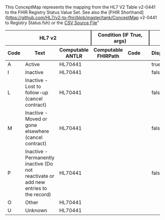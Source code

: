 This ConceptMap represents the mapping from the HL7 V2 Table v2-0441 to the FHIR Registry Status Value Set. See also the [FHIR Shorthand](https://github.com/HL7/v2-to-fhir/blob/master/tank/ConceptMap v2-0441 to Registry Status.fsh) or the [CSV Source File](https://github.com/HL7/v2-to-fhir/blob/master/mappings/)"
<table class='grid'><thead>
<tr><th colspan='3' style='border-right: 2px solid black;'>HL7 v2</th><th colspan='3' style='border-right: 2px solid black;'>Condition (IF True, args)</th><th colspan='4'>HL7 FHIR</th><th>Comments</th></tr>
<tr><th>Code</th><th>Text</th><th>Computable ANTLR</th><th>Computable FHIRPath</th><th>Code</th><th>&#xA0;</th><th>Display</th><th>Code System</th><th>&#xA0;</th></tr></thead>
<tbody>
<tr><td>A</td><td>Active</td><td style='border-right: 2px'>HL70441</td><td></td><td></td><td style='border-right: 2px'></td><td>true</td><td></td><td></td><td></td><td></td></tr>
<tr><td>I</td><td>Inactive</td><td style='border-right: 2px'>HL70441</td><td></td><td></td><td style='border-right: 2px'></td><td>false</td><td></td><td></td><td></td><td></td></tr>
<tr><td>L</td><td>Inactive - Lost to follow-up (cancel contract)</td><td style='border-right: 2px'>HL70441</td><td></td><td></td><td style='border-right: 2px'></td><td>false</td><td></td><td></td><td></td><td></td></tr>
<tr><td>M</td><td>Inactive - Moved or gone elsewhere (cancel contract)</td><td style='border-right: 2px'>HL70441</td><td></td><td></td><td style='border-right: 2px'></td><td>false</td><td></td><td></td><td></td><td></td></tr>
<tr><td>P</td><td>Inactive - Permanently inactive (Do not reactivate or add new entries to the record)</td><td style='border-right: 2px'>HL70441</td><td></td><td></td><td style='border-right: 2px'></td><td>false</td><td></td><td></td><td></td><td></td></tr>
<tr><td>O</td><td>Other</td><td style='border-right: 2px'>HL70441</td><td></td><td></td><td style='border-right: 2px'></td><td></td><td></td><td></td><td></td><td></td></tr>
<tr><td>U</td><td>Unknown</td><td style='border-right: 2px'>HL70441</td><td></td><td></td><td style='border-right: 2px'></td><td></td><td></td><td></td><td></td><td></td></tr>
</tbody></table>
